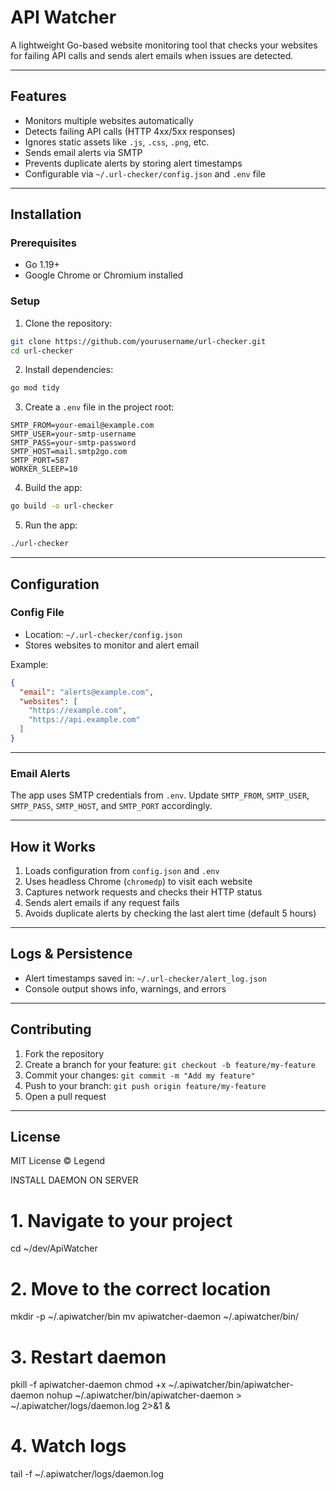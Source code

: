 # API Watcher

A lightweight Go-based website monitoring tool that checks your websites for failing API calls and sends alert emails when issues are detected.

---

## Features

* Monitors multiple websites automatically
* Detects failing API calls (HTTP 4xx/5xx responses)
* Ignores static assets like `.js`, `.css`, `.png`, etc.
* Sends email alerts via SMTP
* Prevents duplicate alerts by storing alert timestamps
* Configurable via `~/.url-checker/config.json` and `.env` file

---

## Installation

### Prerequisites

* Go 1.19+
* Google Chrome or Chromium installed

### Setup

1. Clone the repository:

```bash
git clone https://github.com/yourusername/url-checker.git
cd url-checker
```

2. Install dependencies:

```bash
go mod tidy
```

3. Create a `.env` file in the project root:

```env
SMTP_FROM=your-email@example.com
SMTP_USER=your-smtp-username
SMTP_PASS=your-smtp-password
SMTP_HOST=mail.smtp2go.com
SMTP_PORT=587
WORKER_SLEEP=10
```

4. Build the app:

```bash
go build -o url-checker
```

5. Run the app:

```bash
./url-checker
```

---

## Configuration

### Config File

* Location: `~/.url-checker/config.json`
* Stores websites to monitor and alert email

Example:

```json
{
  "email": "alerts@example.com",
  "websites": [
    "https://example.com",
    "https://api.example.com"
  ]
}
```

---

### Email Alerts

The app uses SMTP credentials from `.env`.
Update `SMTP_FROM`, `SMTP_USER`, `SMTP_PASS`, `SMTP_HOST`, and `SMTP_PORT` accordingly.

---

## How it Works

1. Loads configuration from `config.json` and `.env`
2. Uses headless Chrome (`chromedp`) to visit each website
3. Captures network requests and checks their HTTP status
4. Sends alert emails if any request fails
5. Avoids duplicate alerts by checking the last alert time (default 5 hours)

---

## Logs & Persistence

* Alert timestamps saved in: `~/.url-checker/alert_log.json`
* Console output shows info, warnings, and errors

---

## Contributing

1. Fork the repository
2. Create a branch for your feature: `git checkout -b feature/my-feature`
3. Commit your changes: `git commit -m "Add my feature"`
4. Push to your branch: `git push origin feature/my-feature`
5. Open a pull request

---

## License

MIT License © Legend



INSTALL DAEMON ON SERVER
 
# 1. Navigate to your project
cd ~/dev/ApiWatcher
 
# 2. Move to the correct location
mkdir -p ~/.apiwatcher/bin
mv apiwatcher-daemon ~/.apiwatcher/bin/

# 3. Restart daemon
pkill -f apiwatcher-daemon
chmod +x ~/.apiwatcher/bin/apiwatcher-daemon
nohup ~/.apiwatcher/bin/apiwatcher-daemon > ~/.apiwatcher/logs/daemon.log 2>&1 &

# 4. Watch logs
tail -f ~/.apiwatcher/logs/daemon.log